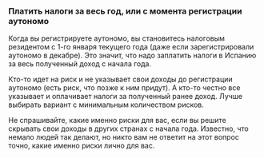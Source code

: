 ### Платить налоги за весь год, или с момента регистрации аутономо

Когда вы регистрируете аутономо, вы становитесь налоговым резидентом с 1-го
января текущего года (даже если зарегистрировали аутономо в
декабре). Это значит, что надо заплатить налоги в Испанию за весь полученный
доход с начала года.

Кто-то идет на риск и не указывает свои доходы до регистрации
аутономо (есть риск, что позже к ним придут). А кто-то честно все
указывает и оплачивает налоги за полученный ранее доход. Лучше выбирать
вариант с минимальным количеством рисков.

Не спрашивайте, какие именно риски для вас, если вы решите скрывать свои
доходы в других странах с начала года. Известно, что немало людей
так делают, но никто вам не ответит на этот вопрос точно, какие именно риски
лично для вас.
